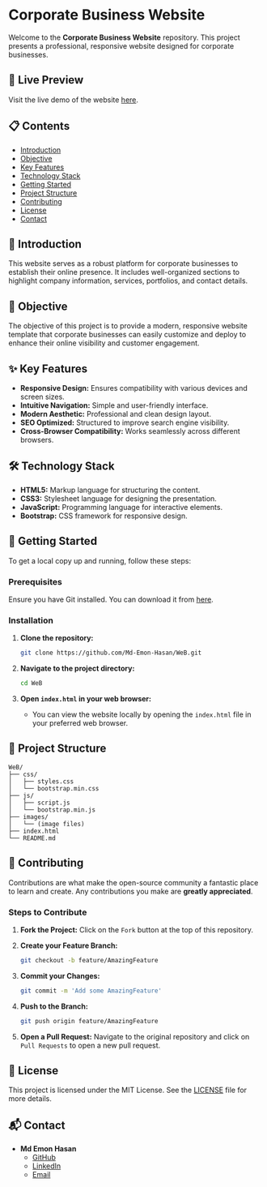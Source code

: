 # Corporate Business Website

Welcome to the **Corporate Business Website** repository. This project presents a professional, responsive website designed for corporate businesses.

## 🌟 Live Preview

Visit the live demo of the website [here](https://md-emon-hasan.github.io/WeB/).

## 📋 Contents

- [Introduction](#introduction)
- [Objective](#objective)
- [Key Features](#key-features)
- [Technology Stack](#technology-stack)
- [Getting Started](#getting-started)
- [Project Structure](#project-structure)
- [Contributing](#contributing)
- [License](#license)
- [Contact](#contact)

## 📖 Introduction

This website serves as a robust platform for corporate businesses to establish their online presence. It includes well-organized sections to highlight company information, services, portfolios, and contact details.

## 🎯 Objective

The objective of this project is to provide a modern, responsive website template that corporate businesses can easily customize and deploy to enhance their online visibility and customer engagement.

## ✨ Key Features

- **Responsive Design:** Ensures compatibility with various devices and screen sizes.
- **Intuitive Navigation:** Simple and user-friendly interface.
- **Modern Aesthetic:** Professional and clean design layout.
- **SEO Optimized:** Structured to improve search engine visibility.
- **Cross-Browser Compatibility:** Works seamlessly across different browsers.

## 🛠️ Technology Stack

- **HTML5:** Markup language for structuring the content.
- **CSS3:** Stylesheet language for designing the presentation.
- **JavaScript:** Programming language for interactive elements.
- **Bootstrap:** CSS framework for responsive design.

## 🚀 Getting Started

To get a local copy up and running, follow these steps:

### Prerequisites

Ensure you have Git installed. You can download it from [here](https://git-scm.com/).

### Installation

1. **Clone the repository:**
   ```bash
   git clone https://github.com/Md-Emon-Hasan/WeB.git
   ```

2. **Navigate to the project directory:**
   ```bash
   cd WeB
   ```

3. **Open `index.html` in your web browser:**
   - You can view the website locally by opening the `index.html` file in your preferred web browser.

## 📁 Project Structure

```plaintext
WeB/
├── css/
│   ├── styles.css
│   └── bootstrap.min.css
├── js/
│   ├── script.js
│   └── bootstrap.min.js
├── images/
│   └── (image files)
├── index.html
└── README.md
```

## 🤝 Contributing

Contributions are what make the open-source community a fantastic place to learn and create. Any contributions you make are **greatly appreciated**.

### Steps to Contribute

1. **Fork the Project:**
   Click on the `Fork` button at the top of this repository.

2. **Create your Feature Branch:**
   ```bash
   git checkout -b feature/AmazingFeature
   ```

3. **Commit your Changes:**
   ```bash
   git commit -m 'Add some AmazingFeature'
   ```

4. **Push to the Branch:**
   ```bash
   git push origin feature/AmazingFeature
   ```

5. **Open a Pull Request:**
   Navigate to the original repository and click on `Pull Requests` to open a new pull request.

## 📜 License

This project is licensed under the MIT License. See the [LICENSE](LICENSE) file for more details.

## 📬 Contact

- **Md Emon Hasan**
  - [GitHub](https://github.com/Md-Emon-Hasan)
  - [LinkedIn](https://www.linkedin.com/in/md-emon-hasan-695483237/)
  - [Email](iconicemon01@gmail.com)
